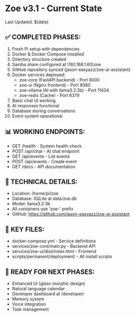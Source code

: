 # Zoe v3.1 - Current State
Last Updated: $(date)

## ✅ COMPLETED PHASES:
1. Fresh Pi setup with dependencies
2. Docker & Docker Compose installed
3. Directory structure created
4. Samba share configured at \\192.168.1.60\zoe
5. GitHub repository synced (jason-easyazz/zoe-ai-assistant)
6. Docker services deployed:
   - zoe-core (FastAPI backend) - Port 8000
   - zoe-ui (Nginx frontend) - Port 8080
   - zoe-ollama (AI with llama3.2:3b) - Port 11434
   - zoe-redis (Cache) - Port 6379
7. Basic chat UI working
8. AI responses functional
9. Database storing conversations
10. Event system operational

## 📊 WORKING ENDPOINTS:
- GET /health - System health check
- POST /api/chat - AI chat endpoint
- GET /api/events - List events
- POST /api/events - Create event
- GET /docs - API documentation

## 🔧 TECHNICAL DETAILS:
- Location: /home/pi/zoe
- Database: SQLite at data/zoe.db
- Model: llama3.2:3b
- All containers use 'zoe-' prefix
- GitHub: https://github.com/jason-easyazz/zoe-ai-assistant

## 📂 KEY FILES:
- docker-compose.yml - Service definitions
- services/zoe-core/main.py - Backend API
- services/zoe-ui/dist/index.html - Frontend
- scripts/permanent/deployment/ - All install scripts

## 🚀 READY FOR NEXT PHASES:
- Enhanced UI (glass-morphic design)
- Natural language calendar
- Developer dashboard at /developer/
- Memory system
- Voice integration
- Task management
